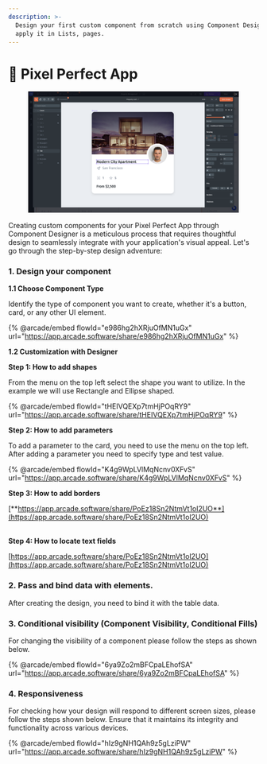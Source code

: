 ```yaml
---
description: >-
  Design your first custom component from scratch using Component Designer and
  apply it in Lists, pages.
---
```


# 🎨 Pixel Perfect App

<figure><img src="../.gitbook/assets/image (910).png" alt=""><figcaption></figcaption></figure>

Creating custom components for your Pixel Perfect App through Component Designer is a meticulous process that requires thoughtful design to seamlessly integrate with your application's visual appeal. Let's go through the step-by-step design adventure:

### **1. Design your component**&#x20;

**1.1 Choose Component Type**

Identify the type of component you want to create, whether it's a button, card, or any other UI element.

{% @arcade/embed flowId="e986hg2hXRjuOfMN1uGx" url="https://app.arcade.software/share/e986hg2hXRjuOfMN1uGx" %}

**1.2 Customization with Designer**

**Step 1: How to add shapes**

From the menu on the top left select the shape you want to utilize. In the example we will use Rectangle and Ellipse shaped.

{% @arcade/embed flowId="tHEIVQEXp7tmHjPOqRY9" url="https://app.arcade.software/share/tHEIVQEXp7tmHjPOqRY9" %}

**Step 2: How to add parameters**

To add a parameter to the card, you need to use the menu on the top left. After adding a parameter you need to specify type and test value.

{% @arcade/embed flowId="K4g9WpLVlMqNcnv0XFvS" url="https://app.arcade.software/share/K4g9WpLVlMqNcnv0XFvS" %}



**Step 3: How to add borders**

[**https://app.arcade.software/share/PoEz18Sn2NtmVt1ol2UO**](https://app.arcade.software/share/PoEz18Sn2NtmVt1ol2UO)

\
**Step 4: How to locate text fields**

[https://app.arcade.software/share/PoEz18Sn2NtmVt1ol2UO](https://app.arcade.software/share/PoEz18Sn2NtmVt1ol2UO)

### **2. Pass and bind data with elements.**

After creating the design, you need to bind it with the table data.&#x20;



### **3. Conditional visibility (Component Visibility, Conditional Fills)**

For changing the visibility of a component please follow the steps as shown below.

{% @arcade/embed flowId="6ya9Zo2mBFCpaLEhofSA" url="https://app.arcade.software/share/6ya9Zo2mBFCpaLEhofSA" %}

### **4. Responsiveness**

For checking how your design will respond to different screen sizes, please follow the steps shown below. Ensure that it maintains its integrity and functionality across various devices.

{% @arcade/embed flowId="hIz9gNH1QAh9z5gLziPW" url="https://app.arcade.software/share/hIz9gNH1QAh9z5gLziPW" %}



